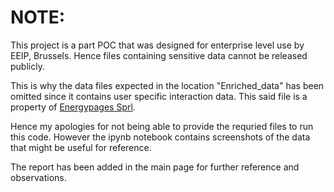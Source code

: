 # NOTE:
   
This project is a part POC that was designed for enterprise level use by EEIP, Brussels. Hence files containing sensitive data cannot be released publicly.

This is why the data files expected in the location "Enriched_data" has been omitted since it contains user specific interaction data. This said file is a property of [Energypages Sprl](https://ee-ip.org/about).   

Hence my apologies for not being able to provide the requried files to run this code. However the ipynb notebook contains screenshots of the data that might be useful for reference.   

The report has been added in the main page for further reference and observations.
